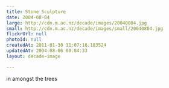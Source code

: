 ```yaml
---
title: Stone Sculpture
date: 2004-08-04
large: http://cdn.m.ac.nz/decade/images/20040804.jpg
small: http://cdn.m.ac.nz/decade/images/small/20040804.jpg
flickrUrl: null
photoId: null
createdAt: 2011-01-30 11:07:16.183524
updatedAt: 2004-08-06 00:04:33
layout: decade-image

---
```

in amongst the trees
